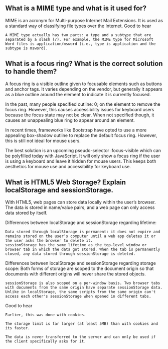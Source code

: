 ## What is a MIME type and what is it used for?

MIME is an acronym for Multi-purpose Internet Mail Extensions. It is used as a standard way of classifying file types over the Internet.
Good to hear

    A MIME type actually has two parts: a type and a subtype that are separated by a slash (/). For example, the MIME type for Microsoft Word files is application/msword (i.e., type is application and the subtype is msword).


## What is a focus ring? What is the correct solution to handle them?

A focus ring is a visible outline given to focusable elements such as buttons and anchor tags. It varies depending on the vendor, but generally it appears as a blue outline around the element to indicate it is currently focused.

In the past, many people specified outline: 0; on the element to remove the focus ring. However, this causes accessibility issues for keyboard users because the focus state may not be clear. When not specified though, it causes an unappealing blue ring to appear around an element.

In recent times, frameworks like Bootstrap have opted to use a more appealing box-shadow outline to replace the default focus ring. However, this is still not ideal for mouse users.

The best solution is an upcoming pseudo-selector :focus-visible which can be polyfilled today with JavaScript. It will only show a focus ring if the user is using a keyboard and leave it hidden for mouse users. This keeps both aesthetics for mouse use and accessibility for keyboard use.


## What is HTML5 Web Storage? Explain localStorage and sessionStorage.

With HTML5, web pages can store data locally within the user’s browser. The data is stored in name/value pairs, and a web page can only access data stored by itself.

Differences between localStorage and sessionStorage regarding lifetime:

    Data stored through localStorage is permanent: it does not expire and remains stored on the user’s computer until a web app deletes it or the user asks the browser to delete it.
    sessionStorage has the same lifetime as the top-level window or browser tab in which the data got stored. When the tab is permanently closed, any data stored through sessionStorage is deleted.

Differences between localStorage and sessionStorage regarding storage scope: Both forms of storage are scoped to the document origin so that documents with different origins will never share the stored objects.

    sessionStorage is also scoped on a per-window basis. Two browser tabs with documents from the same origin have separate sessionStorage data.
    Unlike in localStorage, the same scripts from the same origin can't access each other's sessionStorage when opened in different tabs.

Good to hear

    Earlier, this was done with cookies.

    The storage limit is far larger (at least 5MB) than with cookies and its faster.

    The data is never transferred to the server and can only be used if the client specifically asks for it.


